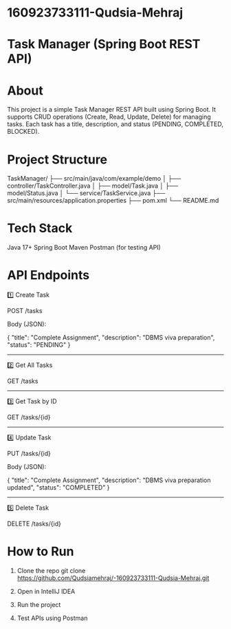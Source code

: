 # 160923733111-Qudsia-Mehraj

# Task Manager (Spring Boot REST API)

# About

This project is a simple Task Manager REST API built using Spring Boot.
It supports CRUD operations (Create, Read, Update, Delete) for managing tasks.
Each task has a title, description, and status (PENDING, COMPLETED, BLOCKED).

# Project Structure

TaskManager/
 ├── src/main/java/com/example/demo
 │    ├── controller/TaskController.java
 │    ├── model/Task.java
 │    ├── model/Status.java
 │    └── service/TaskService.java
 ├── src/main/resources/application.properties
 ├── pom.xml
 └── README.md

# Tech Stack

Java 17+
Spring Boot
Maven
Postman (for testing API)


# API Endpoints

1️⃣ Create Task

POST /tasks

Body (JSON):

{
  "title": "Complete Assignment",
  "description": "DBMS viva preparation",
  "status": "PENDING"
}


---

2️⃣ Get All Tasks

GET /tasks


---

3️⃣ Get Task by ID

GET /tasks/{id}


---

4️⃣ Update Task

PUT /tasks/{id}

Body (JSON):

{
  "title": "Complete Assignment",
  "description": "DBMS viva preparation updated",
  "status": "COMPLETED"
}


---

5️⃣ Delete Task

DELETE /tasks/{id}


# How to Run

1. Clone the repo
git clone https://github.com/Qudsiamehraj/-160923733111-Qudsia-Mehraj.git

2. Open in IntelliJ IDEA

3. Run the project


4. Test APIs using Postman






